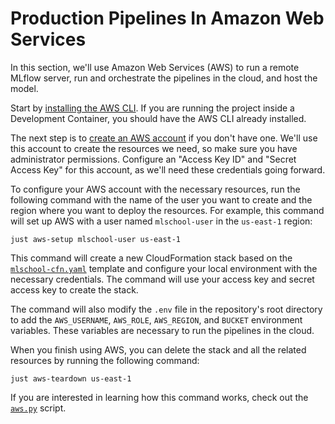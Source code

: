 # Production Pipelines In Amazon Web Services

In this section, we'll use Amazon Web Services (AWS) to run a remote MLflow server, run and orchestrate the pipelines in the cloud, and host the model.

Start by [installing the AWS CLI](https://docs.aws.amazon.com/cli/latest/userguide/getting-started-install.html). If you are running the project inside a Development Container, you should have the AWS CLI already installed.

The next step is to [create an AWS account](https://aws.amazon.com/free/) if you don't have one. We'll use this account to create the resources we need, so make sure you have administrator permissions. Configure an "Access Key ID" and "Secret Access Key" for this account, as we'll need these credentials going forward.

To configure your AWS account with the necessary resources, run the following command with the name of the user you want to create and the region where you want to deploy the resources. For example, this command will set up AWS with a user named `mlschool-user` in the `us-east-1` region:

```shell
just aws-setup mlschool-user us-east-1
```

This command will create a new CloudFormation stack based on the [`mlschool-cfn.yaml`](cloud-formation/mlschool-cfn.yaml) template and configure your local environment with the necessary credentials. The command will use your access key and secret access key to create the stack.

The command will also modify the `.env` file in the repository's root directory to add the `AWS_USERNAME`, `AWS_ROLE`, `AWS_REGION`, and `BUCKET` environment variables. These variables are necessary to run the pipelines in the cloud.

When you finish using AWS, you can delete the stack and all the related resources by running the following command:

```shell
just aws-teardown us-east-1
```

If you are interested in learning how this command works, check out the [`aws.py`](src/scripts/aws.py) script.